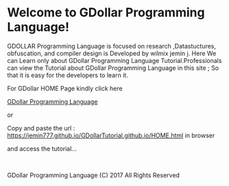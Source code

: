 

Welcome to GDollar Programming Language!
===========================================

GDOLLAR Programming Language is focused on research ,Datastuctures, obfuscation, and compiler design is Developed by wilmix jemin j. Here We can Learn only about GDollar Programming Language Tutorial.Professionals can view the Tutorial about GDollar Programming Language in this site ; So that it is easy for the developers to learn it.




For   GDollar  HOME  Page  kindly  click  here  

<a href src= "https://jemin777.github.io/GDollarTutorial.github.io/HOME.html"  >GDollar Programming Language </a>
  
  
or

Copy  and  paste   the  url : https://jemin777.github.io/GDollarTutorial.github.io/HOME.html  in browser 

and  access   the   tutorial...



<br>


<p align="centre">  GDollar  Programming  Language  (C)   2017   All  Rights  Reserved <p>
